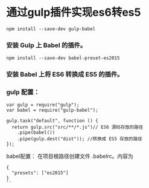 # 通过gulp插件实现es6转es5

`npm install --save-dev gulp-babel`
### 安装 Gulp 上 Babel 的插件。

`npm install --save-dev babel-preset-es2015`
### 安装 Babel 上将 ES6 转换成 ES5 的插件。

 

 

### gulp 配置：

```
var gulp = require("gulp");
var babel = require("gulp-babel");

gulp.task("default", function () {
  return gulp.src("src/**/*.js")// ES6 源码存放的路径
    .pipe(babel()) 
    .pipe(gulp.dest("dist")); //转换成 ES5 存放的路径
});
```

babel配置：
在项目根路径创建文件 .babelrc。内容为
```
{
  "presets": ["es2015"]
}
``


